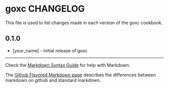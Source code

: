 goxc CHANGELOG
==============

This file is used to list changes made in each version of the goxc cookbook.

0.1.0
-----
- [your_name] - Initial release of goxc

- - -
Check the [Markdown Syntax Guide](http://daringfireball.net/projects/markdown/syntax) for help with Markdown.

The [Github Flavored Markdown page](http://github.github.com/github-flavored-markdown/) describes the differences between markdown on github and standard markdown.
